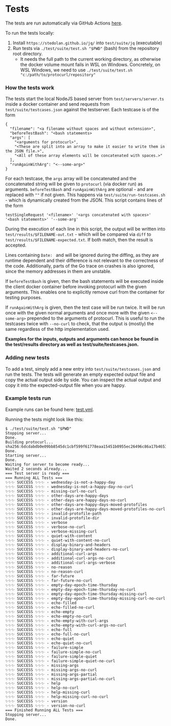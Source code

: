 # Tests

The tests are run automatically via GitHub Actions [here](.github/workflows/test.yml).

To run the tests locally:

1. Install `https://stedolan.github.io/jq/` into `test/suite/jq` (executable)
2. Run tests via `./test/suite/test.sh "$PWD"` (bash) from the repository root directory.
   * It needs the full path to the current working directory, as otherwise the docker volume mount fails in WSL on
     Windows. Concretely, on WSL Windows, we need to use `./test/suite/test.sh "c:/path/to/protocurl/repository"`

### How the tests work

The tests start the local NodeJS based server from `test/servers/server.ts` inside a docker container and send requests
from `test/suite/testcases.json` against the testserver. Each testcase is of the form

```
{
  "filename": "<a filename without spaces and without extension>",
  "beforeTestBash": "<bash statements>
  "args": [
    "<arguments for protocurl>",
    "<These are split into an array to make it easier to write them in the JSON file.>",
    "<All of these array elements will be concatenated with spaces.>"
  ],
  "runAgainWithArg": "<--some-arg>"
}
```

For each testcase, the `args` array will be concatenated and the concatenated string will be given to `protocurl` (via
docker run) as arguments. `beforeTestBash` and `runAgainWithArg` are optional - and are replaced with `""` if not given.
This happens via `test/suite/run-testcases.sh` - which is dynamically created from the JSON. This script contains lines
of the form

```
testSingleRequest '<filename>' '<args concatenated with spaces>' '<bash statements>' '--some-arg'
```

During the execution of each line in this script, the output will be written into `test/results/$FILENAME-out.txt` -
which will be compared via `diff` to `test/results/$FILENAME-expected.txt`. If both match, then the result is accepted.

Lines containing `Date: ` and will be ignored during the diffing, as they are runtime dependent and their difference is
not relevant to the correctness of the code. Additionally, parts of the Go trace on crashes is also ignored, since the
memory addresses in them are unstable.

If `beforeTestBash` is given, then the bash statements will be executed inside the client docker container before
invoking protocurl with the given arguments. This enables one to explicitly remove curl from the container for testing
purposes.

If `runAgainWithArg` is given, then the test case will be run twice. It will be run once with the given normal arguments
and once more with the given `<--some-arg>` prepended to the arguments of protocurl. This is useful to run the testcases
twice with `--no-curl` to check, that the output is (mostly) the same regardless of the http implementation used.

**Examples for the inputs, outputs and arguments can hence be found in the test/results directory as well as
test/suite/testcases.json.**

### Adding new tests

To add a test, simply add a new entry into `test/suite/testcases.json` and run the tests. The tests will generate an
empty expected output file and copy the actual output side by side. You can inspect the actual output and copy it into
the expected-output file when you are happy.

### Example tests run

Example runs can be found here: [test.yml](https://github.com/qaware/protocurl/actions/workflows/test.yml).

Running the tests might look like this:

```
$ ./test/suite/test.sh "$PWD"
Stopping server...
Done.
Building protocurl...
sha256:6dcdabdb0e09bb8545dc1cbf599f61778eaa15451b0955ec26496c86a17b4653
Done.
Starting server...
Done.
Waiting for server to become ready...
Waited 2 seconds already...
=== Test server is ready ===
=== Running ALL Tests ===
✨✨✨ SUCCESS ✨✨✨ - wednesday-is-not-a-happy-day
✨✨✨ SUCCESS ✨✨✨ - wednesday-is-not-a-happy-day-no-curl
✨✨✨ SUCCESS ✨✨✨ - missing-curl-no-curl
✨✨✨ SUCCESS ✨✨✨ - other-days-are-happy-days
✨✨✨ SUCCESS ✨✨✨ - other-days-are-happy-days-no-curl
✨✨✨ SUCCESS ✨✨✨ - other-days-are-happy-days-moved-protofiles
✨✨✨ SUCCESS ✨✨✨ - other-days-are-happy-days-moved-protofiles-no-curl
✨✨✨ SUCCESS ✨✨✨ - invalid-protofile-path
✨✨✨ SUCCESS ✨✨✨ - invalid-protofile-dir
✨✨✨ SUCCESS ✨✨✨ - verbose
✨✨✨ SUCCESS ✨✨✨ - verbose-no-curl
✨✨✨ SUCCESS ✨✨✨ - verbose-missing-curl
✨✨✨ SUCCESS ✨✨✨ - quiet-with-content
✨✨✨ SUCCESS ✨✨✨ - quiet-with-content-no-curl
✨✨✨ SUCCESS ✨✨✨ - display-binary-and-headers
✨✨✨ SUCCESS ✨✨✨ - display-binary-and-headers-no-curl
✨✨✨ SUCCESS ✨✨✨ - additional-curl-args
✨✨✨ SUCCESS ✨✨✨ - additional-curl-args-no-curl
✨✨✨ SUCCESS ✨✨✨ - additional-curl-args-verbose
✨✨✨ SUCCESS ✨✨✨ - no-reason
✨✨✨ SUCCESS ✨✨✨ - no-reason-curl
✨✨✨ SUCCESS ✨✨✨ - far-future
✨✨✨ SUCCESS ✨✨✨ - far-future-no-curl
✨✨✨ SUCCESS ✨✨✨ - empty-day-epoch-time-thursday
✨✨✨ SUCCESS ✨✨✨ - empty-day-epoch-time-thursday-no-curl
✨✨✨ SUCCESS ✨✨✨ - empty-day-epoch-time-thursday-missing-curl
✨✨✨ SUCCESS ✨✨✨ - empty-day-epoch-time-thursday-missing-curl-no-curl
✨✨✨ SUCCESS ✨✨✨ - echo-filled
✨✨✨ SUCCESS ✨✨✨ - echo-filled-no-curl
✨✨✨ SUCCESS ✨✨✨ - echo-empty
✨✨✨ SUCCESS ✨✨✨ - echo-empty-no-curl
✨✨✨ SUCCESS ✨✨✨ - echo-empty-with-curl-args
✨✨✨ SUCCESS ✨✨✨ - echo-empty-with-curl-args-no-curl
✨✨✨ SUCCESS ✨✨✨ - echo-full
✨✨✨ SUCCESS ✨✨✨ - echo-full-no-curl
✨✨✨ SUCCESS ✨✨✨ - echo-quiet
✨✨✨ SUCCESS ✨✨✨ - echo-quiet-no-curl
✨✨✨ SUCCESS ✨✨✨ - failure-simple
✨✨✨ SUCCESS ✨✨✨ - failure-simple-no-curl
✨✨✨ SUCCESS ✨✨✨ - failure-simple-quiet
✨✨✨ SUCCESS ✨✨✨ - failure-simple-quiet-no-curl
✨✨✨ SUCCESS ✨✨✨ - missing-args
✨✨✨ SUCCESS ✨✨✨ - missing-args-no-curl
✨✨✨ SUCCESS ✨✨✨ - missing-args-partial
✨✨✨ SUCCESS ✨✨✨ - missing-args-partial-no-curl
✨✨✨ SUCCESS ✨✨✨ - help
✨✨✨ SUCCESS ✨✨✨ - help-no-curl
✨✨✨ SUCCESS ✨✨✨ - help-missing-curl
✨✨✨ SUCCESS ✨✨✨ - help-missing-curl-no-curl
✨✨✨ SUCCESS ✨✨✨ - version
✨✨✨ SUCCESS ✨✨✨ - version-no-curl
=== Finished Running ALL Tests ===
Stopping server...
Done.
```